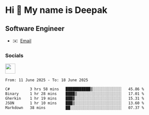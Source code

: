 Hi 👋 My name is Deepak
=======================

Software Engineer
-----------------
* ✉️  [Email](mailto:kumar.neu19@gmail.com)


### Socials

<p align="left"><a href="https://www.linkedin.com/in/deepak94kumar" target="_blank" rel="noreferrer"><img src="https://raw.githubusercontent.com/danielcranney/readme-generator/main/public/icons/socials/linkedin.svg" width="32" height="32" /></a></p>

<!--START_SECTION:waka-->

```txt
From: 11 June 2025 - To: 18 June 2025

C#         3 hrs 58 mins   ███████████▒░░░░░░░░░░░░░   45.86 %
Binary     1 hr 28 mins    ████▒░░░░░░░░░░░░░░░░░░░░   17.01 %
Gherkin    1 hr 19 mins    ███▓░░░░░░░░░░░░░░░░░░░░░   15.31 %
JSON       1 hr 10 mins    ███▒░░░░░░░░░░░░░░░░░░░░░   13.60 %
Markdown   38 mins         ██░░░░░░░░░░░░░░░░░░░░░░░   07.37 %
```

<!--END_SECTION:waka-->
